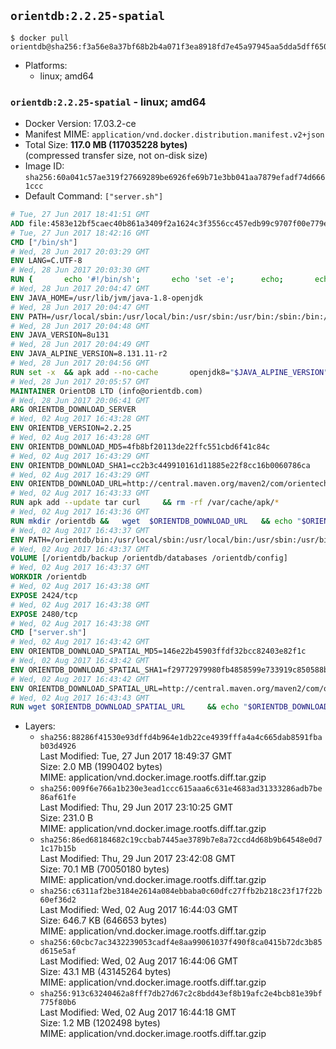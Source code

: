 ## `orientdb:2.2.25-spatial`

```console
$ docker pull orientdb@sha256:f3a56e8a37bf68b2b4a071f3ea8918fd7e45a97945aa5dda5dff6505d9b09b31
```

-	Platforms:
	-	linux; amd64

### `orientdb:2.2.25-spatial` - linux; amd64

-	Docker Version: 17.03.2-ce
-	Manifest MIME: `application/vnd.docker.distribution.manifest.v2+json`
-	Total Size: **117.0 MB (117035228 bytes)**  
	(compressed transfer size, not on-disk size)
-	Image ID: `sha256:60a041c57ae319f27669289be6926fe69b71e3bb041aa7879efadf74d6661ccc`
-	Default Command: `["server.sh"]`

```dockerfile
# Tue, 27 Jun 2017 18:41:51 GMT
ADD file:4583e12bf5caec40b861a3409f2a1624c3f3556cc457edb99c9707f00e779e45 in / 
# Tue, 27 Jun 2017 18:42:16 GMT
CMD ["/bin/sh"]
# Wed, 28 Jun 2017 20:03:29 GMT
ENV LANG=C.UTF-8
# Wed, 28 Jun 2017 20:03:30 GMT
RUN { 		echo '#!/bin/sh'; 		echo 'set -e'; 		echo; 		echo 'dirname "$(dirname "$(readlink -f "$(which javac || which java)")")"'; 	} > /usr/local/bin/docker-java-home 	&& chmod +x /usr/local/bin/docker-java-home
# Wed, 28 Jun 2017 20:04:47 GMT
ENV JAVA_HOME=/usr/lib/jvm/java-1.8-openjdk
# Wed, 28 Jun 2017 20:04:47 GMT
ENV PATH=/usr/local/sbin:/usr/local/bin:/usr/sbin:/usr/bin:/sbin:/bin:/usr/lib/jvm/java-1.8-openjdk/jre/bin:/usr/lib/jvm/java-1.8-openjdk/bin
# Wed, 28 Jun 2017 20:04:48 GMT
ENV JAVA_VERSION=8u131
# Wed, 28 Jun 2017 20:04:49 GMT
ENV JAVA_ALPINE_VERSION=8.131.11-r2
# Wed, 28 Jun 2017 20:04:56 GMT
RUN set -x 	&& apk add --no-cache 		openjdk8="$JAVA_ALPINE_VERSION" 	&& [ "$JAVA_HOME" = "$(docker-java-home)" ]
# Wed, 28 Jun 2017 20:05:57 GMT
MAINTAINER OrientDB LTD (info@orientdb.com)
# Wed, 28 Jun 2017 20:06:41 GMT
ARG ORIENTDB_DOWNLOAD_SERVER
# Wed, 02 Aug 2017 16:43:28 GMT
ENV ORIENTDB_VERSION=2.2.25
# Wed, 02 Aug 2017 16:43:28 GMT
ENV ORIENTDB_DOWNLOAD_MD5=4fb8bf20113de22ffc551cbd6f41c84c
# Wed, 02 Aug 2017 16:43:29 GMT
ENV ORIENTDB_DOWNLOAD_SHA1=cc2b3c449910161d11885e22f8cc16b0060786ca
# Wed, 02 Aug 2017 16:43:29 GMT
ENV ORIENTDB_DOWNLOAD_URL=http://central.maven.org/maven2/com/orientechnologies/orientdb-community/2.2.25/orientdb-community-2.2.25.tar.gz
# Wed, 02 Aug 2017 16:43:33 GMT
RUN apk add --update tar curl     && rm -rf /var/cache/apk/*
# Wed, 02 Aug 2017 16:43:36 GMT
RUN mkdir /orientdb &&   wget  $ORIENTDB_DOWNLOAD_URL   && echo "$ORIENTDB_DOWNLOAD_MD5 *orientdb-community-$ORIENTDB_VERSION.tar.gz" | md5sum -c -   && echo "$ORIENTDB_DOWNLOAD_SHA1 *orientdb-community-$ORIENTDB_VERSION.tar.gz" | sha1sum -c -   && tar -xvzf orientdb-community-$ORIENTDB_VERSION.tar.gz -C /orientdb --strip-components=1   && rm orientdb-community-$ORIENTDB_VERSION.tar.gz   && rm -rf /orientdb/databases/*
# Wed, 02 Aug 2017 16:43:37 GMT
ENV PATH=/orientdb/bin:/usr/local/sbin:/usr/local/bin:/usr/sbin:/usr/bin:/sbin:/bin:/usr/lib/jvm/java-1.8-openjdk/jre/bin:/usr/lib/jvm/java-1.8-openjdk/bin
# Wed, 02 Aug 2017 16:43:37 GMT
VOLUME [/orientdb/backup /orientdb/databases /orientdb/config]
# Wed, 02 Aug 2017 16:43:37 GMT
WORKDIR /orientdb
# Wed, 02 Aug 2017 16:43:38 GMT
EXPOSE 2424/tcp
# Wed, 02 Aug 2017 16:43:38 GMT
EXPOSE 2480/tcp
# Wed, 02 Aug 2017 16:43:38 GMT
CMD ["server.sh"]
# Wed, 02 Aug 2017 16:43:42 GMT
ENV ORIENTDB_DOWNLOAD_SPATIAL_MD5=146e22b45903ffdf32bcc82403e82f1c
# Wed, 02 Aug 2017 16:43:42 GMT
ENV ORIENTDB_DOWNLOAD_SPATIAL_SHA1=f29772979980fb4858599e733919c850588bcd4c
# Wed, 02 Aug 2017 16:43:42 GMT
ENV ORIENTDB_DOWNLOAD_SPATIAL_URL=http://central.maven.org/maven2/com/orientechnologies/orientdb-spatial/2.2.25/orientdb-spatial-2.2.25-dist.jar
# Wed, 02 Aug 2017 16:43:43 GMT
RUN wget $ORIENTDB_DOWNLOAD_SPATIAL_URL     && echo "$ORIENTDB_DOWNLOAD_SPATIAL_MD5 *orientdb-spatial-$ORIENTDB_VERSION-dist.jar" | md5sum -c -     && echo "$ORIENTDB_DOWNLOAD_SPATIAL_SHA1 *orientdb-spatial-$ORIENTDB_VERSION-dist.jar" | sha1sum -c -     && mv orientdb-spatial-*-dist.jar /orientdb/lib/
```

-	Layers:
	-	`sha256:88286f41530e93dffd4b964e1db22ce4939fffa4a4c665dab8591fbab03d4926`  
		Last Modified: Tue, 27 Jun 2017 18:49:37 GMT  
		Size: 2.0 MB (1990402 bytes)  
		MIME: application/vnd.docker.image.rootfs.diff.tar.gzip
	-	`sha256:009f6e766a1b230e3ead1ccc615aaa6c631e4683ad31333286adb7be86af61fe`  
		Last Modified: Thu, 29 Jun 2017 23:10:25 GMT  
		Size: 231.0 B  
		MIME: application/vnd.docker.image.rootfs.diff.tar.gzip
	-	`sha256:86ed68184682c19ccbab7445ae3789b7e8a72ccd4d68b9b64548e0d71c17b15b`  
		Last Modified: Thu, 29 Jun 2017 23:42:08 GMT  
		Size: 70.1 MB (70050180 bytes)  
		MIME: application/vnd.docker.image.rootfs.diff.tar.gzip
	-	`sha256:c6311af2be3184e2614a084ebbaba0c60dfc27ffb2b218c23f17f22b60ef36d2`  
		Last Modified: Wed, 02 Aug 2017 16:44:03 GMT  
		Size: 646.7 KB (646653 bytes)  
		MIME: application/vnd.docker.image.rootfs.diff.tar.gzip
	-	`sha256:60cbc7ac3432239053cadf4e8aa99061037f490f8ca0415b72dc3b85d615e5af`  
		Last Modified: Wed, 02 Aug 2017 16:44:06 GMT  
		Size: 43.1 MB (43145264 bytes)  
		MIME: application/vnd.docker.image.rootfs.diff.tar.gzip
	-	`sha256:913c63240462a8fff7db27d67c2c8bdd43ef8b19afc2e4bcb81e39bf775f80b6`  
		Last Modified: Wed, 02 Aug 2017 16:44:18 GMT  
		Size: 1.2 MB (1202498 bytes)  
		MIME: application/vnd.docker.image.rootfs.diff.tar.gzip
